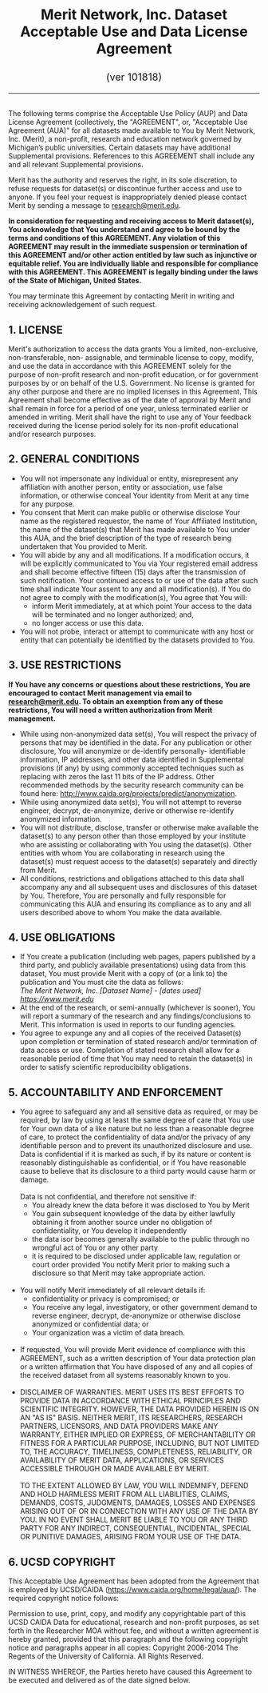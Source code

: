 # <p style="text-align: center;">Merit Network, Inc. Dataset Acceptable Use and Data License Agreement</p><p style="text-align: center; font-weight: normal; font-size:20px">(ver 101818)</p>
<hr /><br>
The following terms comprise the Acceptable Use Policy (AUP) and Data License Agreement (collectively, the "AGREEMENT", or, "Acceptable Use Agreement (AUA)" for all datasets made available to You by Merit Network, Inc. (Merit), a non-profit, research and education network governed by Michigan’s public universities. Certain datasets may have additional Supplemental provisions. References to this AGREEMENT shall include any and all relevant Supplemental provisions.

Merit has the authority and reserves the right, in its sole discretion, to refuse requests for dataset(s) or discontinue further access and use to anyone. If you feel your request is inappropriately denied please contact Merit by sending a message to research@merit.edu.

**In consideration for requesting and receiving access to Merit dataset(s), You acknowledge that You understand and agree to be bound by the terms and conditions of this AGREEMENT. Any violation of this AGREEMENT may result in the immediate suspension or termination of this AGREEMENT and/or other action entitled by law such as injunctive or equitable relief. You are individually liable and responsible for compliance with this AGREEMENT. This AGREEMENT is legally binding under the laws of the State of Michigan, United States.**

You may terminate this Agreement by contacting Merit in writing and receiving acknowledgement of such request.

## **1. LICENSE**

Merit's authorization to access the data grants You a limited, non-exclusive, non-transferable, non- assignable, and terminable license to copy, modify, and use the data in accordance with this AGREEMENT solely for the purpose of non-profit research and non-profit education, or for government purposes by or on behalf of the U.S. Government. No license is granted for any other purpose and there are no implied licenses in this Agreement. This Agreement shall become effective as of the date of approval by Merit and shall remain in force for a period of one year, unless terminated earlier or amended in writing. Merit shall have the right to use any of Your feedback received during the license period solely for its non-profit educational and/or research purposes.

## **2. GENERAL CONDITIONS**

+ You will not impersonate any individual or entity, misrepresent any affiliation with another person, entity or association, use false information, or otherwise conceal Your identity from Merit at any time for any purpose.
+ You consent that Merit can make public or otherwise disclose Your name as the registered requestor, the name of Your Affiliated Institution, the name of the dataset(s) that Merit has made available to You under this AUA, and the brief description of the type of research being undertaken that You provided to Merit.
+ You will abide by any and all modifications. If a modification occurs, it will be explicitly communicated to You via Your registered email address and shall become effective fifteen (15) days after the transmission of such notification. Your continued access to or use of the data after such time shall indicate Your assent to any and all modification(s). If You do not agree to comply with the modification(s), You agree that You will: 
  - inform Merit immediately, at at which point Your access to the data will be terminated and no longer authorized; and, 
  - no longer access or use this data.
+ You will not probe, interact or attempt to communicate with any host or entity that can potentially be identified by the datasets provided to You.

## **3. USE RESTRICTIONS**

**If You have any concerns or questions about these restrictions, You are encouraged to contact Merit management via email to research@merit.edu. To obtain an exemption from any of these restrictions, You will need a written authorization from Merit management.**

+ While using non-anonymized data set(s), You will respect the privacy of persons that may be identified in the data. For any publication or other disclosure, You will anonymize or de-identify personally- identifiable information, IP addresses, and other data identified in Supplemental provisions (if any) by using commonly accepted techniques such as replacing with zeros the last 11 bits of the IP address. Other recommended methods by the security research community can be found here: http://www.caida.org/projects/predict/anonymization.
+ While using anonymized data set(s), You will not attempt to reverse engineer, decrypt, de-anonymize, derive or otherwise re-identify anonymized information.
+ You will not distribute, disclose, transfer or otherwise make available the dataset(s) to any person other than those employed by your institute who are assisting or collaborating with You using the dataset(s). Other entities with whom You are collaborating in research using the dataset(s) must request access to the dataset(s) separately and directly from Merit.
+ All conditions, restrictions and obligations attached to this data shall accompany any and all subsequent uses and disclosures of this dataset by You. Therefore, You are personally and fully responsible for communicating this AUA and ensuring its compliance as to any and all users described above to whom You make the data available.

## **4. USE OBLIGATIONS**

+ If You create a publication (including web pages, papers published by a third party, and publicly
available presentations) using data from this dataset, You must provide Merit with a copy of (or a link to)
the publication and You must cite the data as follows:  
*The Merit Network, Inc. <span id="dataset_name">[Dataset Name]</span> - <span id="dataset_date">[dates used]</span>  
https://www.merit.edu*
+ At the end of the research, or semi-annually (whichever is sooner), You will report a summary of the research and any findings/conclusions to Merit. This information is used in reports to our funding agencies.
+ You agree to expunge any and all copies of the received Dataset(s) upon completion or termination of stated research and/or termination of data access or use. Completion of stated research shall allow for a reasonable period of time that You may need to retain the dataset(s) in order to satisfy scientific reproducibility obligations.

## **5. ACCOUNTABILITY AND ENFORCEMENT**

+ You agree to safeguard any and all sensitive data as required, or may be required, by law by using at least the same degree of care that You use for Your own data of a like nature but no less than a reasonable degree of care, to protect the confidentiality of data and/or the privacy of any identifiable person and to prevent its unauthorized disclosure and use. Data is confidential if it is marked as such, if by its nature or content is reasonably distinguishable as confidential, or if You have reasonable cause to believe that its disclosure to a third party would cause harm or damage.  
<br>Data is not confidential, and therefore not sensitive if: 
    - You already knew the data before it was disclosed to You by Merit 
    - You gain subsequent knowledge of the data by either lawfully obtaining it from another source under no obligation of confidentiality, or You develop it independently
    - the data isor becomes generally available to the public through no wrongful act of You or any other party
    - it is required to be disclosed under applicable law, regulation or court order provided You notify Merit prior to making such a disclosure so that Merit may take appropriate action.
<br><br>
+ You will notify Merit immediately of all relevant details if:
    - confidentiality or privacy is compromised; or 
    - You receive any legal, investigatory, or other government demand to reverse engineer, decrypt, de-anonymize or otherwise disclose anonymized or confidential data; or 
    - Your organization was a victim of data breach.
<br><br>
+ If requested, You will provide Merit evidence of compliance with this AGREEMENT, such as a written description of Your data protection plan or a written affirmation that You have disposed of any and all copies of the received dataset from all systems reasonably known to you.
<br><br>
+ DISCLAIMER OF WARRANTIES. MERIT USES ITS BEST EFFORTS TO PROVIDE DATA IN ACCORDANCE WITH ETHICAL PRINCIPLES AND SCIENTIFIC INTEGRITY. HOWEVER, THE DATA PROVIDED HEREIN IS ON AN "AS IS" BASIS. NEITHER MERIT, ITS RESEARCHERS, RESEARCH PARTNERS, LICENSORS, AND DATA PROVIDERS MAKE ANY WARRANTY, EITHER IMPLIED OR EXPRESS, OF MERCHANTABILITY OR FITNESS FOR A PARTICULAR PURPOSE, INCLUDING, BUT NOT LIMITED TO, THE ACCURACY, TIMELINESS, COMPLETENESS, RELIABILITY, OR AVAILABILITY OF MERIT DATA, APPLICATIONS, OR SERVICES ACCESSIBLE THROUGH OR MADE AVAILABLE BY MERIT.  
<br>TO THE EXTENT ALLOWED BY LAW, YOU WILL INDEMNIFY, DEFEND AND HOLD HARMLESS MERIT FROM ALL LIABILITIES, CLAIMS, DEMANDS, COSTS, JUDGMENTS, DAMAGES, LOSSES AND EXPENSES ARISING OUT OF OR IN CONNECTION WITH ANY USE OF THE DATA BY YOU. IN NO EVENT SHALL MERIT BE LIABLE TO YOU OR ANY THIRD PARTY FOR ANY INDIRECT, CONSEQUENTIAL, INCIDENTAL, SPECIAL OR PUNITIVE DAMAGES, ARISING FROM YOUR USE OF THE DATA.

## **6. UCSD COPYRIGHT**

This Acceptable Use Agreement has been adopted from the Agreement that is employed by UCSD/CAIDA (https://www.caida.org/home/legal/aua/). The required copyright notice follows:

Permission to use, print, copy, and modify any copyrightable part of this UCSD CAIDA Data for educational, research and non-profit purposes, as set forth in the Researcher MOA without fee, and without a written agreement is hereby granted, provided that this paragraph and the following copyright notice and paragraphs appear in all copies: Copyright 2006-2014 The Regents of the University of California. All Rights Reserved.

IN WITNESS WHEREOF, the Parties hereto have caused this Agreement to be executed and delivered as of the date signed below.
